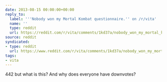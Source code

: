 ```yaml
---
date: 2013-08-15 00:00:00+00:00
reply_to:
  label: '''Nobody won my Mortal Kombat questionnaire.'' on /r/vita'
  name: ''
  type: reddit
  url: https://reddit.com/r/vita/comments/1kd37a/nobody_won_my_mortal_kombat_questionnaire/
source: reddit
syndicated:
- type: reddit
  url: https://www.reddit.com/r/vita/comments/1kd37a/nobody_won_my_mortal_kombat_questionnaire/cbo8dre/
tags:
- vita
---
```


442 but what is this? And why does everyone have downvotes?